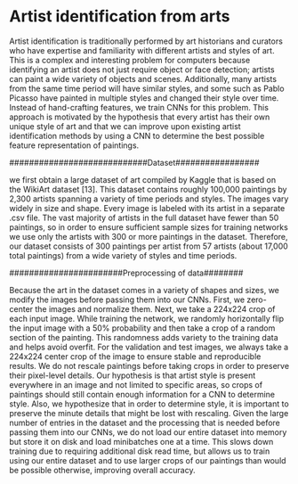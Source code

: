 # Artist identification from arts

Artist identification is traditionally performed by art historians and curators who have expertise and familiarity with different artists and styles of art. This is a complex and interesting problem for computers because identifying an artist does not just require object or face detection; artists can paint a wide variety of objects and scenes. 
Additionally, many artists from the same time period will have similar styles, and some such as Pablo Picasso  have painted in multiple styles and changed their style over time. Instead of hand-crafting features, we train CNNs for this problem. This approach is motivated by the hypothesis that every artist has their own unique style of art and that we can improve upon existing artist identification methods by using a CNN to determine the best possible feature representation of paintings. 

############################Dataset#################

we first obtain a large dataset of art compiled by Kaggle that is based on the WikiArt dataset [13]. This dataset contains roughly 100,000 paintings by 2,300 artists spanning a variety of time periods and styles. The images vary widely in size and shape. 
Every image is labeled with its artist in a separate .csv file. The vast majority of artists in the full dataset have fewer than 50 paintings, so in order to ensure sufficient sample sizes for training networks we use only the artists with 300 or more paintings in the dataset. Therefore, our dataset consists of 300 paintings per artist from 57 artists (about 17,000 total paintings) from a wide variety of styles and time periods.

#######################Preprocessing of data########

Because the art in the dataset comes in a variety of shapes and sizes, we modify the images before passing them into our CNNs. First, we zero-center the images and normalize them. Next, we take a 224x224 crop of each input image. While training the network, we randomly horizontally flip the input image with a 50% probability and then take a crop of a random section of the painting. This randomness adds variety to the training data and helps avoid overfit. For the validation and test images, we always take a 224x224 center crop of the image to ensure stable and reproducible results. We do not rescale paintings before taking crops in order to preserve their pixel-level details. Our hypothesis is that artist style is present everywhere in an image and not limited to specific areas, so crops of paintings should still contain enough information for a CNN to determine style.
Also, we hypothesize that in order to determine style, it is important to preserve the minute details that might be lost with rescaling. Given the large number of entries in the dataset and the processing that is needed before passing them into our CNNs, we do not load our entire dataset into memory but store it on disk and load minibatches one at a time. This slows down training due to requiring additional disk read time, but allows us to train using our entire dataset and to use larger crops of our paintings than would be possible otherwise, improving overall accuracy.


